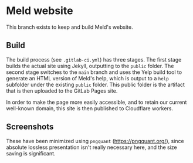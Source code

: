 
Meld website
============

This branch exists to keep and build Meld's website.


Build
-----

The build process (see `.gitlab-ci.yml`) has three stages. The first stage
builds the actual site using Jekyll, outputting to the `public` folder. The
second stage switches to the `main` branch and uses the Yelp build tool to
generate an HTML version of Meld's help, which is output to a `help` subfolder
under the existing `public` folder. This public folder is the artifact that is
then uploaded to the GitLab Pages site.

In order to make the page more easily accessible, and to retain our current
well-known domain, this site is then published to Cloudflare workers.


Screenshots
-----------

These have been minimized using `pngquant` (https://pngquant.org/), since
absolute lossless presentation isn't really necessary here, and the size
saving is significant.
